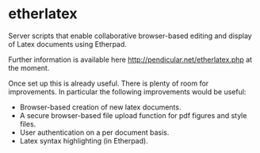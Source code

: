 etherlatex
==========

Server scripts that enable collaborative browser-based editing and display of Latex documents using Etherpad.

Further information is available here http://pendicular.net/etherlatex.php at the moment.

Once set up this is already useful. There is plenty of room for improvements. In particular the following improvements would be useful:

- Browser-based creation of new latex documents.
- A secure browser-based file upload function for pdf figures and style files.
- User authentication on a per document basis.
- Latex syntax highlighting (in Etherpad).
